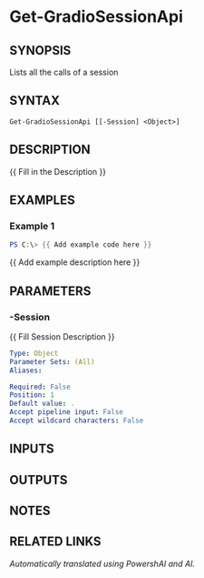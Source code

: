 ﻿---
external help file: powershai-help.xml
Module Name: powershai
online version:
schema: 2.0.0
---

# Get-GradioSessionApi

## SYNOPSIS
Lists all the calls of a session

## SYNTAX

```
Get-GradioSessionApi [[-Session] <Object>]
```

## DESCRIPTION
{{ Fill in the Description }}

## EXAMPLES

### Example 1
```powershell
PS C:\> {{ Add example code here }}
```

{{ Add example description here }}

## PARAMETERS

### -Session
{{ Fill Session Description }}

```yaml
Type: Object
Parameter Sets: (All)
Aliases:

Required: False
Position: 1
Default value: .
Accept pipeline input: False
Accept wildcard characters: False
```

## INPUTS

## OUTPUTS

## NOTES

## RELATED LINKS



_Automatically translated using PowershAI and AI._
